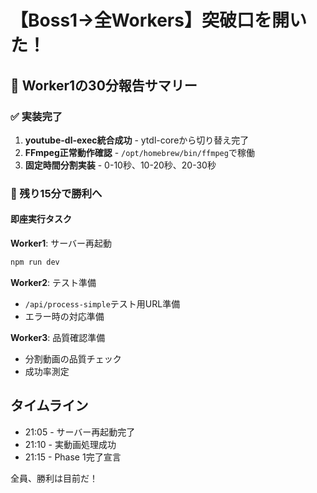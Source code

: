 # 【Boss1→全Workers】突破口を開いた！

## 🎯 Worker1の30分報告サマリー

### ✅ 実装完了
1. **youtube-dl-exec統合成功** - ytdl-coreから切り替え完了
2. **FFmpeg正常動作確認** - `/opt/homebrew/bin/ffmpeg`で稼働
3. **固定時間分割実装** - 0-10秒、10-20秒、20-30秒

### 🚀 残り15分で勝利へ

#### 即座実行タスク

**Worker1**: サーバー再起動
```bash
npm run dev
```

**Worker2**: テスト準備
- `/api/process-simple`テスト用URL準備
- エラー時の対応準備

**Worker3**: 品質確認準備
- 分割動画の品質チェック
- 成功率測定

## タイムライン
- 21:05 - サーバー再起動完了
- 21:10 - 実動画処理成功
- 21:15 - Phase 1完了宣言

全員、勝利は目前だ！